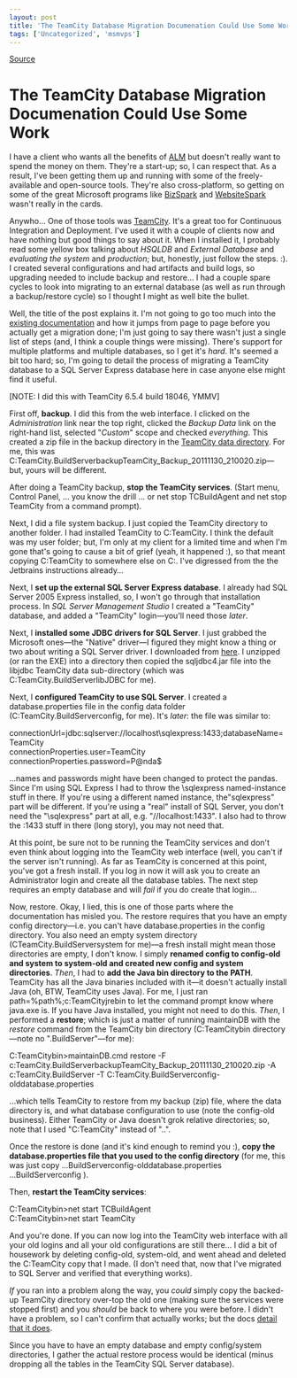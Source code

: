 ```yaml
---
layout: post
title: 'The TeamCity Database Migration Documenation Could Use Some Work'
tags: ['Uncategorized', 'msmvps']
---
```

[Source](http://blogs.msmvps.com/peterritchie/2011/12/01/the-teamcity-database-migration-documenation-could-use-some-work/ "Permalink to The TeamCity Database Migration Documenation Could Use Some Work")

# The TeamCity Database Migration Documenation Could Use Some Work

I have a client who wants all the benefits of [ALM][1] but doesn't really want to spend the money on them. They're a start-up; so, I can respect that. As a result, I've been getting them up and running with some of the freely-available and open-source tools. They're also cross-platform, so getting on some of the great Microsoft programs like [BizSpark][2] and [WebsiteSpark][3] wasn't really in the cards.

Anywho… One of those tools was [TeamCity][4]. It's a great too for Continuous Integration and Deployment. I've used it with a couple of clients now and have nothing but good things to say about it. When I installed it, I probably read some yellow box talking about _HSQLDB_ and _External Database_ and _evaluating the system_ and _production_; but, honestly, just follow the steps. :). I created several configurations and had artifacts and build logs, so upgrading needed to include backup and restore… I had a couple spare cycles to look into migrating to an external database (as well as run through a backup/restore cycle) so I thought I might as well bite the bullet.

Well, the title of the post explains it. I'm not going to go too much into the [existing documentation][5] and how it jumps from page to page before you actually get a migration done; I'm just going to say there wasn't just a single list of steps (and, I think a couple things were missing). There's support for multiple platforms and multiple databases, so I get it's _hard_. It's seemed a bit too hard; so, I'm going to detail the process of migrating a TeamCity database to a SQL Server Express database here in case anyone else might find it useful.

[NOTE: I did this with TeamCity 6.5.4 build 18046, YMMV]

First off, **backup**. I did this from the web interface. I clicked on the _Administration_ link near the top right, clicked the _Backup Data_ link on the right-hand list, selected "_Custom_" scope and checked _everything_. This created a zip file in the backup directory in the [TeamCity data directory][6]. For me, this was C:TeamCity.BuildServerbackupTeamCity_Backup_20111130_210020.zip—but, yours will be different.

After doing a TeamCity backup, **stop the TeamCity services**. (Start menu, Control Panel, … you know the drill … or net stop TCBuildAgent and net stop TeamCity from a command prompt).

Next, I did a file system backup. I just copied the TeamCity directory to another folder. I had installed TeamCity to C:TeamCity. I think the default was my user folder; but, I'm only at my client for a limited time and when I'm gone that's going to cause a bit of grief (yeah, it happened :), so that meant copying C:TeamCity to somewhere else on C:. I've digressed from the the Jetbrains instructions already…

Next, I **set up the external SQL Server Express database**. I already had SQL Server 2005 Express installed, so, I won't go through that installation process. In _SQL Server Management Studio_ I created a "TeamCity" database, and added a "TeamCity" login—you'll need those _later_.

Next, I **installed some JDBC drivers for SQL Server**. I just grabbed the Microsoft ones—the "Native" driver—I figured they might know a thing or two about writing a SQL Server driver. I downloaded from [here][7]. I unzipped (or ran the EXE) into a directory then copied the sqljdbc4.jar file into the libjdbc TeamCity data sub-directory (which was C:TeamCity.BuildServerlibJDBC for me).

Next, I **configured TeamCity to use SQL Server**. I created a database.properties file in the config data folder (C:TeamCity.BuildServerconfig, for me). It's _later_: the file was similar to:

connectionUrl=jdbc:sqlserver://localhost\sqlexpress:1433;databaseName=TeamCity   
connectionProperties.user=TeamCity   
connectionProperties.password=P@nda$

…names and passwords might have been changed to protect the pandas. Since I'm using SQL Express I had to throw the \sqlexpress named-instance stuff in there. If you're using a different named instance, the"sqlexpress" part will be different. If you're using a "real" install of SQL Server, you don't need the "\sqlexpress" part at all, e.g. "//localhost:1433". I also had to throw the :1433 stuff in there (long story), you may not need that.

At this point, be sure not to be running the TeamCity services and don't even think about logging into the TeamCity web interface (well, you can't if the server isn't running). As far as TeamCity is concerned at this point, you've got a fresh install. If you log in now it will ask you to create an Administrator login and create all the database tables. The next step requires an empty database and will _fail_ if you do create that login…

Now, restore. Okay, I lied, this is one of those parts where the documentation has misled you. The restore requires that you have an empty config directory—i.e. you can't have database.properties in the config directory. You also need an empty system directory (CTeamCity.BuildServersystem for me)—a fresh install might mean those directories are empty, I don't know. I simply **renamed config to config-old and system to system-old and created new config and system directories**. _Then_, I had to **add the Java bin directory to the PATH**. TeamCity has all the Java binaries included with it—it doesn't actually install Java (oh, BTW, TeamCity uses Java). For me, I just ran path=%path%;c:TeamCityjrebin to let the command prompt know where java.exe is. If you have Java installed, you might not need to do this. _Then_, I performed a **restore**; which is just a matter of running maintainDB with the _restore_ command from the TeamCity bin directory (C:TeamCitybin directory—note no ".BuildServer"—for me):

C:TeamCitybin>maintainDB.cmd restore -F c:TeamCity.BuildServerbackupTeamCity_Backup_20111130_210020.zip -A c:TeamCity.BuildServer -T C:TeamCity.BuildServerconfig-olddatabase.properties 

…which tells TeamCity to restore from my backup (zip) file, where the data directory is, and what database configuration to use (note the config-old business). Either TeamCity or Java doesn't grok relative directories; so, note that I used "C:TeamCity" instead of "..".

Once the restore is done (and it's kind enough to remind you :), **copy the database.properties file that you used to the config directory** (for me, this was just copy ...BuildServerconfig-olddatabase.properties ...BuildServerconfig ).

Then, **restart the TeamCity services**:

C:TeamCitybin>net start TCBuildAgent   
C:TeamCitybin>net start TeamCity 

And you're done. If you can now log into the TeamCity web interface with all your old logins and all your old configurations are still there… I did a bit of housework by deleting config-old, system-old, and went ahead and deleted the C:TeamCity copy that I made. (I don't need that, now that I've migrated to SQL Server and verified that everything works).

_If_ you ran into a problem along the way, you _could_ simply copy the backed-up TeamCity directory over-top the old one (making sure the services were stopped first) and you _should_ be back to where you were before. I didn't have a problem, so I can't confirm that actually works; but the docs [detail that it does][8].

Since you have to have an empty database and empty config/system directories, I gather the actual restore process would be identical (minus dropping all the tables in the TeamCity SQL Server database).

[1]: http://bit.ly/taJxZg
[2]: http://bit.ly/t4MS1w
[3]: http://bit.ly/v5sCg5
[4]: http://www.jetbrains.com/teamcity/
[5]: http://bit.ly/rUhR9G
[6]: http://bit.ly/vJCQjz
[7]: http://bit.ly/vZzMQr
[8]: http://bit.ly/s4fK4I


